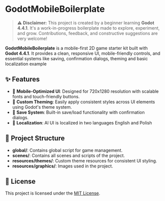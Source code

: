 # GodotMobileBoilerplate

> ⚠️ **Disclaimer:** This project is created by a beginner learning **Godot 4.4.1**. It's a work-in-progress boilerplate made to explore, experiment, and grow. Contributions, feedback, and constructive suggestions are very welcome!

**GodotMobileBoilerplate** is a mobile-first 2D game starter kit built with **Godot 4.4.1**. It provides a clean, responsive UI, mobile-friendly controls, and essential systems like saving, confirmation dialogs, theming and basic localization example

## ✨ Features

* 📱 **Mobile-Optimized UI**: Designed for 720x1280 resolution with scalable fonts and touch-friendly buttons.
* 🎨 **Custom Theming**: Easily apply consistent styles across UI elements using Godot's theme system.
* 💾 **Save System**: Built-in save/load functionality with confirmation dialogs.
* 💾 **Localization**: Al UI is localized in two languages English and Polish

## 📂 Project Structure

* **global/**: Contains global script for game management.
* **scenes/**: Contains all scenes and scripts of the project.
* **resources/themes/**: Custom theme resources for consistent UI styling.
* **resources/graphics/**: Images used in the project.

## 📄 License

This project is licensed under the [MIT License](LICENSE).
